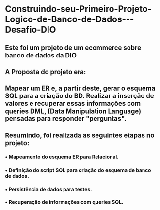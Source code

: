 # Construindo-seu-Primeiro-Projeto-Logico-de-Banco-de-Dados---Desafio-DIO

## Este foi um projeto de um ecommerce sobre banco de dados da DIO

## A Proposta do projeto era:

## Mapear um ER e, a partir deste, gerar o esquema SQL para a criação do BD. Realizar a inserção de valores e recuperar essas informações com queries  DML, (Data Manipulation Language) pensadas para responder "perguntas".

## Resumindo, foi realizada as seguintes etapas no projeto:

### • Mapeamento do esquema ER para Relacional.
### • Definição do script SQL para criação do esquema de banco de dados.
### • Persistência de dados para testes.
### • Recuperação de informações com queries SQL.


